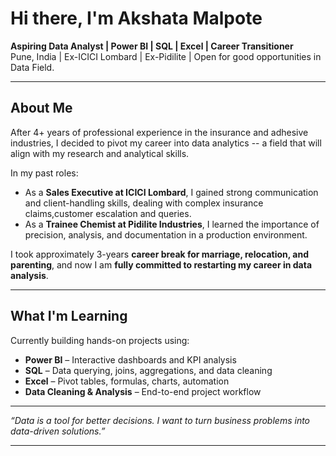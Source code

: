 # Hi there, I'm Akshata Malpote

**Aspiring Data Analyst | Power BI | SQL | Excel | Career Transitioner**  
 Pune, India | Ex-ICICI Lombard | Ex-Pidilite | Open for good opportunities in Data Field.

---

## About Me

After 4+ years of professional experience in the insurance and adhesive industries, I decided to pivot my career into data analytics -- a field that will align with my research and analytical skills.

In my past roles:
- As a **Sales Executive at ICICI Lombard**, I gained strong communication and client-handling skills, dealing with complex insurance claims,customer escalation and queries.
- As a **Trainee Chemist at Pidilite Industries**, I learned the importance of precision, analysis, and documentation in a production environment.

 I took approximately 3-years **career break for marriage, relocation, and parenting**, and now I am **fully committed to restarting my career in data analysis**.

---

## What I'm Learning

Currently building hands-on projects using:

- **Power BI** – Interactive dashboards and KPI analysis  
- **SQL** – Data querying, joins, aggregations, and data cleaning  
- **Excel** – Pivot tables, formulas, charts, automation  
- **Data Cleaning & Analysis** – End-to-end project workflow  
  

---

 *“Data is a tool for better decisions. I want to turn business problems into data-driven solutions.”*

---

